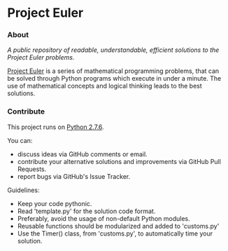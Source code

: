 Project Euler
=============

### About

_A public repository of readable, understandable, efficient solutions to the Project Euler problems._

[Project Euler](https://projecteuler.net/) is a series of mathematical programming problems, that can be solved through Python programs which execute in under a minute. The use of mathematical concepts and logical thinking leads to the best solutions.

### Contribute

This project runs on [Python 2.7.6](https://www.python.org/download/releases/2.7.6/).

You can:

- discuss ideas via GitHub comments or email.
- contribute your alternative solutions and improvements via GitHub Pull Requests.
- report bugs via GitHub's Issue Tracker.

Guidelines:

- Keep your code pythonic.
- Read 'template.py' for the solution code format.
- Preferably, avoid the usage of non-default Python modules.
- Reusable functions should be modularized and added to 'customs.py'
- Use the Timer() class, from 'customs.py', to automatically time your solution.

